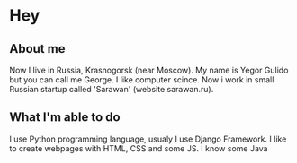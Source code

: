 # Hey

## About me
Now I live in Russia, Krasnogorsk (near Moscow). My name is Yegor Gulido but you can call me George. I like computer scince. Now i work in small Russian startup called 'Sarawan' (website sarawan.ru).

## What I'm able to do
I use Python programming language, usualy I use Django Framework. I like to create webpages with HTML, CSS and some JS. I know some Java
<!---
Egor-oop/Egor-oop is a ✨ special ✨ repository because its `README.md` (this file) appears on your GitHub profile.
You can click the Preview link to take a look at your changes.
--->

